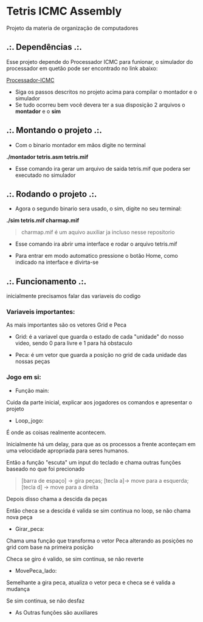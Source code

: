 # Tetris ICMC Assembly

Projeto da materia de organização de computadores

## .:. Dependências .:.

Esse projeto depende do Processador ICMC para funionar, o simulador do processador em quetão pode ser encontrado no link abaixo:

[Processador-ICMC](https://github.com/simoesusp/Processador-ICMC)

- Siga os passos descritos no projeto acima para compilar o montador e o simulador
- Se tudo ocorreu bem você devera ter a sua disposição 2 arquivos o **montador** e o **sim**


## .:. Montando o projeto .:.

- Com o binario montador em mãos digite no terminal

**./montador tetris.asm tetris.mif**

- Esse comando ira gerar um arquivo de saida tetris.mif que podera ser executado no simulador

## .:. Rodando o projeto .:.
- Agora o segundo binario sera usado, o sim, digite no seu terminal:

**./sim tetris.mif charmap.mif**

> charmap.mif é um aquivo auxiliar ja incluso nesse repositorio

- Esse comando ira abrir uma interface e rodar o arquivo tetris.mif

- Para entrar em modo automatico pressione o botão Home, como indicado na interface e divirta-se

## .:. Funcionamento .:. 

inicialmente precisamos falar das variaveis do codigo
### Variaveis importantes:
As mais importantes são os vetores Grid e Peca
- Grid: é a variavel que guarda o estado de cada "unidade" do nosso video, sendo 0 para livre e 1 para há obstaculo

- Peca: é um vetor que guarda a posição no grid de cada unidade das nossas peças 

### Jogo em si:

- Função main:

Cuida da parte inicial, explicar aos jogadores os comandos e apresentar o projeto

- Loop_jogo:

É onde as coisas realmente acontecem.

Inicialmente há um delay, para que as os processos a frente aconteçam em uma velocidade apropriada para seres humanos.

Então a função "escuta" um input do teclado e chama outras funções baseado no que foi precionado 
> [barra de espaço] -> gira peças; [tecla a]-> move para a esquerda; [tecla d] -> move para a direita

Depois disso chama a descida da peças

Então checa se a descida é valida se sim continua no loop, se não chama nova peça

- Girar_peca:

Chama uma função que transforma o vetor Peca alterando as posições no grid com base na primeira posição

Checa se giro é valido, se sim continua, se não reverte

- MovePeca_lado:

Semelhante a gira peca, atualiza o vetor peca e checa se é valida a mudança

Se sim continua, se não desfaz

- As Outras funções são auxiliares